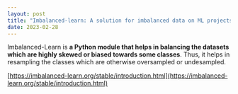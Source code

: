 ```yaml
---
layout: post
title: "Imbalanced-learn: A solution for imbalanced data on ML projects"
date: 2023-02-28
---
```


Imbalanced-Learn is **a Python module that helps in balancing the datasets which are highly skewed or biased towards some classes**. Thus, it helps in resampling the classes which are otherwise oversampled or undesampled.

[https://imbalanced-learn.org/stable/introduction.html](https://imbalanced-learn.org/stable/introduction.html)
